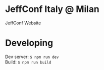 # JeffConf Italy @ Milan 
JeffConf Website

# Developing
Dev server: `$ npm run dev`  
Build: `$ npm run build`
